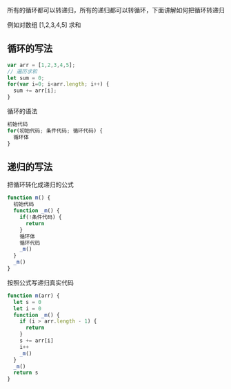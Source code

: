 所有的循环都可以转递归，所有的递归都可以转循环，下面讲解如何把循环转递归

例如对数组 [1,2,3,4,5] 求和

## 循环的写法
```js
var arr = [1,2,3,4,5];
// 遍历求和
let sum = 0;
for(var i=0; i<arr.length; i++) {
  sum += arr[i];
}
```
循环的语法
```js
初始代码
for(初始代码; 条件代码; 循环代码) {
  循环体
}
```
## 递归的写法
把循环转化成递归的公式
```js
function m() {
  初始代码
  function _m() {
    if(!条件代码) {
      return
    }
    循环体
    循环代码
    _m()
  }
  _m()
}
```
按照公式写递归真实代码
```js
function m(arr) {
  let s = 0
  let i = 0
  function _m() {
    if (i > arr.length - 1) {
      return
    }
    s += arr[i]
    i++
    _m()
  }
  _m()
  return s
}

```